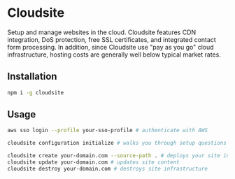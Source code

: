 # Cloudsite

Setup and manage websites in the cloud. Cloudsite features CDN integration, DoS protection, free SSL certificates, and integrated contact form processing. In addition, since Cloudsite use "pay as you go" cloud infrastructure, hosting costs are generally well below typical market rates.

## Installation

```bash
npm i -g cloudsite
```

## Usage

```bash
aws sso login --profile your-sso-profile # authenticate with AWS

cloudsite configuration initialize # walks you through setup questions

cloudsite create your-domain.com --source-path . # deploys your site in the cloud
cloudsite update your-domain.com # updates site content
cloudsite destroy your-domain.com # destroys site infrastructure
```

